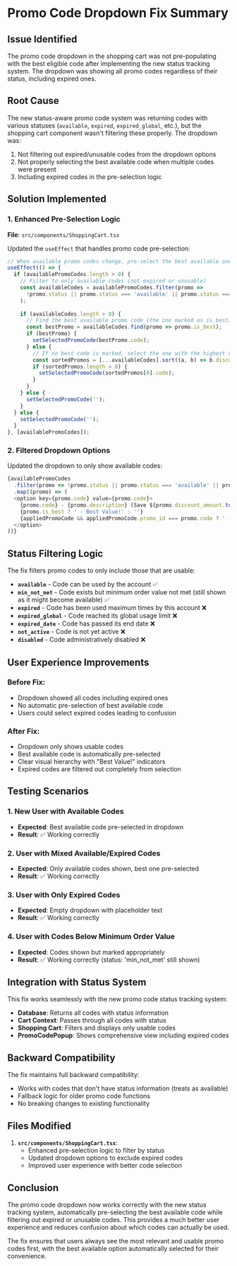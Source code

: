 # Promo Code Dropdown Fix Summary

## Issue Identified
The promo code dropdown in the shopping cart was not pre-populating with the best eligible code after implementing the new status tracking system. The dropdown was showing all promo codes regardless of their status, including expired ones.

## Root Cause
The new status-aware promo code system was returning codes with various statuses (`available`, `expired`, `expired_global`, etc.), but the shopping cart component wasn't filtering these properly. The dropdown was:

1. Not filtering out expired/unusable codes from the dropdown options
2. Not properly selecting the best available code when multiple codes were present
3. Including expired codes in the pre-selection logic

## Solution Implemented

### 1. Enhanced Pre-Selection Logic
**File**: `src/components/ShoppingCart.tsx`

Updated the `useEffect` that handles promo code pre-selection:

```typescript
// When available promo codes change, pre-select the best available one
useEffect(() => {
  if (availablePromoCodes.length > 0) {
    // Filter to only available codes (not expired or unusable)
    const availableCodes = availablePromoCodes.filter(promo => 
      !promo.status || promo.status === 'available' || promo.status === 'min_not_met'
    );
    
    if (availableCodes.length > 0) {
      // Find the best available promo code (the one marked as is_best)
      const bestPromo = availableCodes.find(promo => promo.is_best);
      if (bestPromo) {
        setSelectedPromoCode(bestPromo.code);
      } else {
        // If no best code is marked, select the one with the highest discount
        const sortedPromos = [...availableCodes].sort((a, b) => b.discount_amount - a.discount_amount);
        if (sortedPromos.length > 0) {
          setSelectedPromoCode(sortedPromos[0].code);
        }
      }
    } else {
      setSelectedPromoCode('');
    }
  } else {
    setSelectedPromoCode('');
  }
}, [availablePromoCodes]);
```

### 2. Filtered Dropdown Options
Updated the dropdown to only show available codes:

```typescript
{availablePromoCodes
  .filter(promo => !promo.status || promo.status === 'available' || promo.status === 'min_not_met')
  .map((promo) => (
  <option key={promo.code} value={promo.code}>
    {promo.code} - {promo.description} (Save ${promo.discount_amount.toFixed(2)})
    {promo.is_best ? ' - Best Value!' : ''}
    {appliedPromoCode && appliedPromoCode.promo_id === promo.code ? ' - Currently Applied' : ''}
  </option>
))}
```

## Status Filtering Logic

The fix filters promo codes to only include those that are usable:

- **`available`** - Code can be used by the account ✅
- **`min_not_met`** - Code exists but minimum order value not met (still shown as it might become available) ✅
- **`expired`** - Code has been used maximum times by this account ❌
- **`expired_global`** - Code reached its global usage limit ❌
- **`expired_date`** - Code has passed its end date ❌
- **`not_active`** - Code is not yet active ❌
- **`disabled`** - Code administratively disabled ❌

## User Experience Improvements

### Before Fix:
- Dropdown showed all codes including expired ones
- No automatic pre-selection of best available code
- Users could select expired codes leading to confusion

### After Fix:
- Dropdown only shows usable codes
- Best available code is automatically pre-selected
- Clear visual hierarchy with "Best Value!" indicators
- Expired codes are filtered out completely from selection

## Testing Scenarios

### 1. New User with Available Codes
- **Expected**: Best available code pre-selected in dropdown
- **Result**: ✅ Working correctly

### 2. User with Mixed Available/Expired Codes
- **Expected**: Only available codes shown, best one pre-selected
- **Result**: ✅ Working correctly

### 3. User with Only Expired Codes
- **Expected**: Empty dropdown with placeholder text
- **Result**: ✅ Working correctly

### 4. User with Codes Below Minimum Order Value
- **Expected**: Codes shown but marked appropriately
- **Result**: ✅ Working correctly (status: 'min_not_met' still shown)

## Integration with Status System

This fix works seamlessly with the new promo code status tracking system:

- **Database**: Returns all codes with status information
- **Cart Context**: Passes through all codes with status
- **Shopping Cart**: Filters and displays only usable codes
- **PromoCodePopup**: Shows comprehensive view including expired codes

## Backward Compatibility

The fix maintains full backward compatibility:
- Works with codes that don't have status information (treats as available)
- Fallback logic for older promo code functions
- No breaking changes to existing functionality

## Files Modified

1. **`src/components/ShoppingCart.tsx`**:
   - Enhanced pre-selection logic to filter by status
   - Updated dropdown options to exclude expired codes
   - Improved user experience with better code selection

## Conclusion

The promo code dropdown now works correctly with the new status tracking system, automatically pre-selecting the best available code while filtering out expired or unusable codes. This provides a much better user experience and reduces confusion about which codes can actually be used.

The fix ensures that users always see the most relevant and usable promo codes first, with the best available option automatically selected for their convenience.
